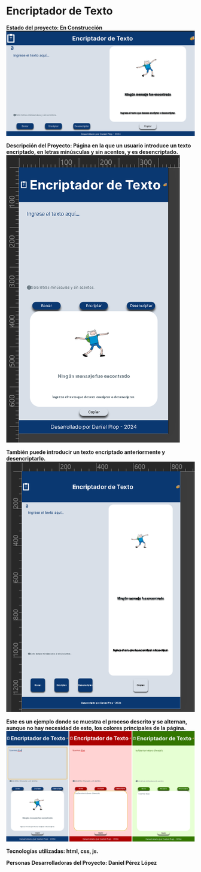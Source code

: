 <h1>Encriptador de Texto</h1>

<strong>Estado del proyecto:<strong> En Construcción
<img src= "views/interfaz-escritorio.png" alt="Interfaz de escritorio y portada del proyecto"/>

<strong>Descripción del Proyecto:<strong> Página en la que un usuario introduce un texto encriptado, en letras minúsculas y sin acentos, y es desencriptado. 
<img src= "views/interfaz-celular.png" alt="Interfaz en un celular"/>

También puede introducir un texto encriptado anteriormente y desencriptarlo.
<img src= "views/interfaz-tablet.png" alt="Interfaz en un tablet"/>

Este es un ejemplo donde se muestra el proceso descrito y se alternan, aunque no hay necesidad de esto, los colores principales de la página.
<img src= "views/interfaz-colores.png" alt="Interfaz en un tablet"/>

<strong>Tecnologías utilizadas:<strong> html, css, js.

<strong>Personas Desarrolladoras del Proyecto:<strong> Daniel Pérez López